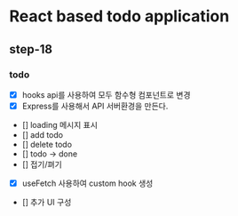 # React based todo application

## step-18

### todo

- [x] hooks api를 사용하여 모두 함수형 컴포넌트로 변경
- [x] Express를 사용해서 API 서버환경을 만든다.
- [] loading 메시지 표시
- [] add todo
- [] delete todo
- [] todo -> done
- [] 접기/펴기
- [x] useFetch 사용하여 custom hook 생성
- [] 추가 UI 구성
